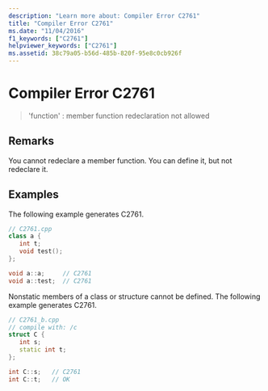 ```yaml
---
description: "Learn more about: Compiler Error C2761"
title: "Compiler Error C2761"
ms.date: "11/04/2016"
f1_keywords: ["C2761"]
helpviewer_keywords: ["C2761"]
ms.assetid: 38c79a05-b56d-485b-820f-95e8c0cb926f
---
```

# Compiler Error C2761

> 'function' : member function redeclaration not allowed

## Remarks

You cannot redeclare a member function. You can define it, but not redeclare it.

## Examples

The following example generates C2761.

```cpp
// C2761.cpp
class a {
   int t;
   void test();
};

void a::a;     // C2761
void a::test;  // C2761
```

Nonstatic members of a class or structure cannot be defined.  The following example generates C2761.

```cpp
// C2761_b.cpp
// compile with: /c
struct C {
   int s;
   static int t;
};

int C::s;   // C2761
int C::t;   // OK
```
